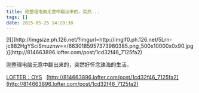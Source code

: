 ```yaml
---
title: 刚整理电脑无意中翻出来的，突然...
tags: []
date: 2015-05-25 14:20:38
---
```


<p>[![](http://imgsize.ph.126.net/?imgurl=http://imglf0.ph.126.net/5Lrn-jc882HgYSciSmuznw==/6630185957373980385.png_500x10000x0x90.jpg)](http://814663896.lofter.com/post/1cd32f46_7125fa2)
</p>

<p>刚整理电脑无意中翻出来的，突然好怀念珠海的生活。
</p>

[LOFTER：OYS](http://814663896.lofter.com)&nbsp;&nbsp;&nbsp;[http://814663896.lofter.com/post/1cd32f46_7125fa2](http://814663896.lofter.com/post/1cd32f46_7125fa2)